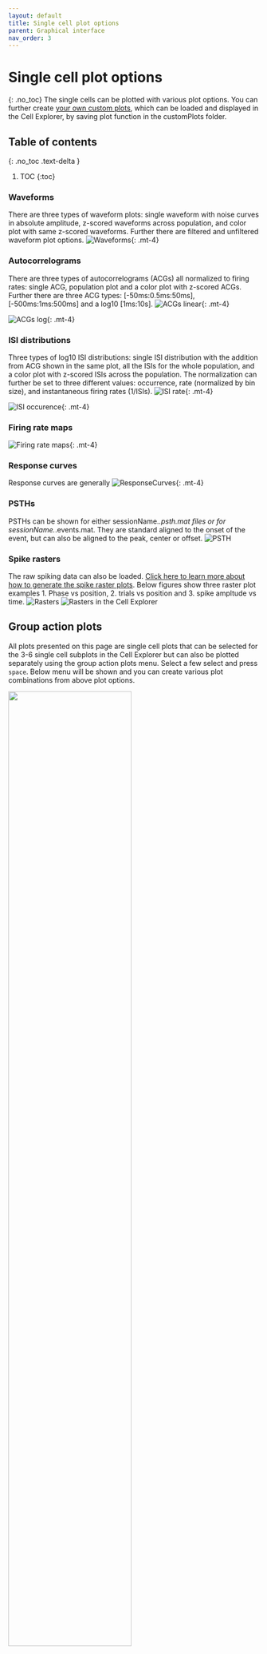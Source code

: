 ```yaml
---
layout: default
title: Single cell plot options
parent: Graphical interface
nav_order: 3
---
```

# Single cell plot options
{: .no_toc}
The single cells can be plotted with various plot options. You can further create [your own custom plots]({{"/interface/custom-single-cell-plots/"|absolute_url}}), which can be loaded and displayed in the Cell Explorer, by saving plot function in the customPlots folder.
## Table of contents
{: .no_toc .text-delta }

1. TOC
{:toc}

### Waveforms
There are three types of waveform plots: single waveform with noise curves in absolute amplitude, z-scored waveforms across population, and color plot with same z-scored waveforms. Further there are filtered and unfiltered waveform plot options. 
![Waveforms](https://buzsakilab.com/wp/wp-content/uploads/2020/02/waveforms.png){: .mt-4}

### Autocorrelograms
There are three types of autocorrelograms (ACGs) all normalized to firing rates: single ACG, population plot and a color plot with z-scored ACGs. Further there are three ACG types: [-50ms:0.5ms:50ms], [-500ms:1ms:500ms] and a log10 [1ms:10s]. 
![ACGs linear](https://buzsakilab.com/wp/wp-content/uploads/2020/02/ACGlinear.png){: .mt-4}

![ACGs log](https://buzsakilab.com/wp/wp-content/uploads/2020/02/ACGlog.png){: .mt-4}

### ISI distributions
Three types of log10 ISI distributions: single ISI distribution with the addition from ACG shown in the same plot, all the ISIs for the whole population, and a color plot with z-scored ISIs across the population. The normalization can further be set to three different values: occurrence, rate (normalized by bin size), and instantaneous firing rates (1/ISIs).
![ISI rate](https://buzsakilab.com/wp/wp-content/uploads/2020/02/ISI_rate.png){: .mt-4}

![ISI occurence](https://buzsakilab.com/wp/wp-content/uploads/2020/02/ISI_occurance.png){: .mt-4}

### Firing rate maps
![Firing rate maps](https://buzsakilab.com/wp/wp-content/uploads/2020/02/firingRateMaps.png){: .mt-4}

### Response curves
Response curves are generally 
![ResponseCurves](https://buzsakilab.com/wp/wp-content/uploads/2020/02/responseCurve_theta.png){: .mt-4}

### PSTHs
PSTHs can be shown for either sessionName.*.psth.mat files or for sessionName.*.events.mat. They are standard aligned to the onset of the event, but can also be aligned to the peak, center or offset.
![PSTH](https://buzsakilab.com/wp/wp-content/uploads/2019/12/psth_ripples.png)

### Spike rasters
The raw spiking data can also be loaded. [Click here to learn more about how to generate the spike raster plots]({{"/interface/spike-and-event-data/"|absolute_url}}). Below figures show three raster plot examples 1. Phase vs position, 2. trials vs position and 3. spike ampltude vs time.
![Rasters](https://buzsakilab.com/wp/wp-content/uploads/2019/12/spikeRaster.png)
![Rasters in the Cell Explorer](https://buzsakilab.com/wp/wp-content/uploads/2019/12/spikeRasterCellExplorer.png)


## Group action plots
All plots presented on this page are single cell plots that can be selected for the 3-6 single cell subplots in the Cell Explorer but can also be plotted separately using the group action plots menu. Select a few select and press `space`. Below menu will be shown and you can create various plot combinations from above plot options. 

<img src="https://buzsakilab.com/wp/wp-content/uploads/2019/12/Cell-Explorer-group-action-dialog.png" width="70%">

### Multiplot options and figure exporting
<img src="https://buzsakilab.com/wp/wp-content/uploads/2019/12/Cell-Explorer-group-action-multiplot-dialog.png" width="70%">
